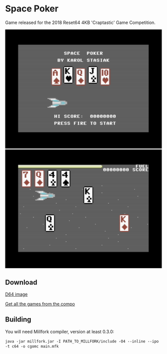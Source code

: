 # Space Poker

Game released for the 2018 Reset64 4KB 'Craptastic' Game Competition.

![](./shot1.png) ![](./shot2.png)

## Download

[D64 image](spacepoker.d64)

[Get all the games from the compo](https://reset64-magazine.itch.io/2018-reset64-4kb-craptastic-game-compo)

## Building

You will need  Millfork compiler, version at least 0.3.0:

    java -jar millfork.jar -I PATH_TO_MILLFORK/include -O4 --inline --ipo -t c64 -o cgomc main.mfk